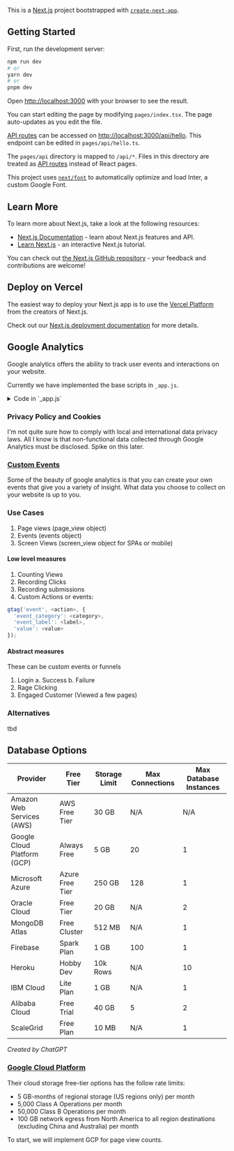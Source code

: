 This is a [Next.js](https://nextjs.org/) project bootstrapped with [`create-next-app`](https://github.com/vercel/next.js/tree/canary/packages/create-next-app).

## Getting Started

First, run the development server:

```bash
npm run dev
# or
yarn dev
# or
pnpm dev
```

Open [http://localhost:3000](http://localhost:3000) with your browser to see the result.

You can start editing the page by modifying `pages/index.tsx`. The page auto-updates as you edit the file.

[API routes](https://nextjs.org/docs/api-routes/introduction) can be accessed on [http://localhost:3000/api/hello](http://localhost:3000/api/hello). This endpoint can be edited in `pages/api/hello.ts`.

The `pages/api` directory is mapped to `/api/*`. Files in this directory are treated as [API routes](https://nextjs.org/docs/api-routes/introduction) instead of React pages.

This project uses [`next/font`](https://nextjs.org/docs/basic-features/font-optimization) to automatically optimize and load Inter, a custom Google Font.

## Learn More

To learn more about Next.js, take a look at the following resources:

-  [Next.js Documentation](https://nextjs.org/docs) - learn about Next.js features and API.
-  [Learn Next.js](https://nextjs.org/learn) - an interactive Next.js tutorial.

You can check out [the Next.js GitHub repository](https://github.com/vercel/next.js/) - your feedback and contributions are welcome!

## Deploy on Vercel

The easiest way to deploy your Next.js app is to use the [Vercel Platform](https://vercel.com/new?utm_medium=default-template&filter=next.js&utm_source=create-next-app&utm_campaign=create-next-app-readme) from the creators of Next.js.

Check out our [Next.js deployment documentation](https://nextjs.org/docs/deployment) for more details.

## Google Analytics

Google analytics offers the ability to track user events and interactions on your website.

Currently we have implemented the base scripts in `_app.js`.

<details>
<summary>Code in `_app.js`</summary>

```js
   <Script
      src={`https://www.googletagmanager.com/gtag/js?id=${gtag.GA_TRACKING_ID}`}
      strategy="afterInteractive"
   />
   <Script id="google-analytics" strategy="afterInteractive">
      {`
      window.dataLayer = window.dataLayer || [];
      function gtag(){window.dataLayer.push(arguments);}
      gtag('js', new Date());

      gtag('config', '${gtag.GA_TRACKING_ID}'); v
   `}
```

</Script>
</details>

### Privacy Policy and Cookies

I'm not quite sure how to comply with local and international data privacy laws. All I know is that non-functional data collected through Google Analytics must be disclosed. Spike on this later.

### [Custom Events][customEvents]

Some of the beauty of google analytics is that you can create your own events that give you a variety of insight. What data you choose to collect on your website is up to you.

### Use Cases

1. Page views (page_view object)
2. Events (events object)
3. Screen Views (screen_view object for SPAs or mobile)

#### Low level measures

1. Counting Views
2. Recording Clicks
3. Recording submissions
4. Custom Actions or events:

```js
gtag('event', <action>, {
  'event_category': <category>,
  'event_label': <label>,
  'value': <value>
});
```

#### Abstract measures

These can be custom events or funnels

1. Login
   a. Success
   b. Failure
2. Rage Clicking
3. Engaged Customer (Viewed a few pages)

### Alternatives

tbd

## Database Options

| Provider                    | Free Tier       | Storage Limit | Max Connections | Max Database Instances |
| --------------------------- | --------------- | ------------- | --------------- | ---------------------- |
| Amazon Web Services (AWS)   | AWS Free Tier   | 30 GB         | N/A             | N/A                    |
| Google Cloud Platform (GCP) | Always Free     | 5 GB          | 20              | 1                      |
| Microsoft Azure             | Azure Free Tier | 250 GB        | 128             | 1                      |
| Oracle Cloud                | Free Tier       | 20 GB         | N/A             | 2                      |
| MongoDB Atlas               | Free Cluster    | 512 MB        | N/A             | 1                      |
| Firebase                    | Spark Plan      | 1 GB          | 100             | 1                      |
| Heroku                      | Hobby Dev       | 10k Rows      | N/A             | 10                     |
| IBM Cloud                   | Lite Plan       | 1 GB          | N/A             | 1                      |
| Alibaba Cloud               | Free Trial      | 40 GB         | 5               | 2                      |
| ScaleGrid                   | Free Plan       | 10 MB         | N/A             | 1                      |

_Created by ChatGPT_

### [Google Cloud Platform][googleCloudPlatform]

Their cloud storage free-tier options has the follow rate limits:

-  5 GB-months of regional storage (US regions only) per month
-  5,000 Class A Operations per month
-  50,000 Class B Operations per month
-  100 GB network egress from North America to all region destinations (excluding China and Australia) per month

To start, we will implement GCP for page view counts.

<!-- LINKS -->

[customEvents]: https://developers.google.com/analytics/devguides/collection/gtagjs/events
[googleCloudPlatform]: https://cloud.google.com/free/docs/free-cloud-features#storage
